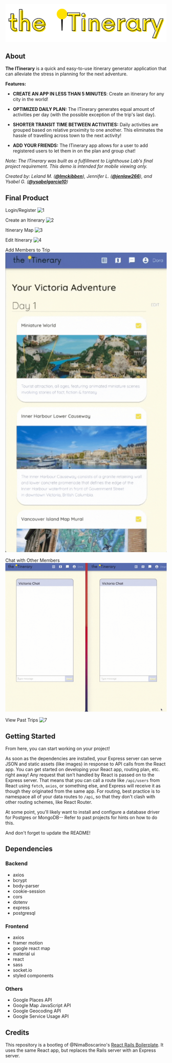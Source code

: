 ![theItinerary](https://github.com/jenlaw266/theitinerary-finals/blob/master/new-react/src/images/theitineraryfat.png)

## About
**The ITinerary** is a quick and easy-to-use itinerary generator application that can alleviate the stress in planning for the next adventure. 

**Features:**
* **CREATE AN APP IN LESS THAN 5 MINUTES**: Create an itinerary for any city in the world! 

* **OPTIMIZED DAILY PLAN:** 
The ITinerary generates equal amount of activities per day (with the possible exception of the trip's last day).

* **SHORTER TRANSIT TIME BETWEEN ACTIVITIES:** Daily activities are grouped based on relative proximity to one another. This eliminates the hassle of travelling across town to the next activity!

* **ADD YOUR FRIENDS:** The ITinerary app allows for a user to add registered users to let them in on the plan and group chat!


*Note: The ITinerary was built as a fulfillment to Lighthouse Lab's final project requirement. This demo is intended for mobile viewing only.*

*Created by: Leland M. ([**@lmckibben**](https://github.com/lmckibben)), Jennifer L. ([**@jenlaw266**](https://github.com/jenlaw266)), and Ysabel G. ([**@ysabelgarcia10**](https://github.com/ysabelgarcia10))*

## Final Product
Login/Register
![1](https://github.com/jenlaw266/theitinerary-finals/blob/master/new-react/src/images/screenshots/1_register.gif&s=200)

Create an Itinerary
![2](https://github.com/jenlaw266/theitinerary-finals/blob/master/new-react/src/images/screenshots/2_create.gif)

Itinerary Map
![3](https://github.com/jenlaw266/theitinerary-finals/blob/master/new-react/src/images/screenshots/3_map.gif)

Edit Itinerary
![4](https://github.com/jenlaw266/theitinerary-finals/blob/master/new-react/src/images/screenshots/4_edit.gif)

Add Members to Trip
![5](https://github.com/jenlaw266/theitinerary-finals/blob/master/new-react/src/images/screenshots/5_add_members.gif)

Chat with Other Members
![6](https://github.com/jenlaw266/theitinerary-finals/blob/master/new-react/src/images/screenshots/6_chat.gif)

View Past Trips
![7](https://github.com/jenlaw266/theitinerary-finals/blob/master/new-react/src/images/screenshots/7_past_trips.gif)


## Getting Started

From here, you can start working on your project!

As soon as the dependencies are installed, your Express server can serve JSON and static assets (like images) in response to API calls from the React app. You can get started on developing your React app, routing plan, etc. right away! Any request that isn't handled by React is passed on to the Express server. That means that you can call a route like `/api/users` from React using `fetch`, `axios`, or something else, and Express will receive it as though they originated from the same app. For routing, best practice is to namespace all of your data routes to `/api`, so that they don't clash with other routing schemes, like React Router.

At some point, you'll likely want to install and configure a database driver for Postgres or MongoDB-- Refer to past projects for hints on how to do this.

And don't forget to update the README!

## Dependencies
### Backend
* axios
* bcrypt
* body-parser
* cookie-session
* cors
* dotenv
* express
* postgresql

### Frontend
* axios
* framer motion
* google react map
* material ui
* react
* sass
* socket.io
* styled components

### Others
* Google Places API
* Google Map JavaScript API 
* Google Geocoding API
* Google Service Usage API

## Credits
This repository is a bootleg of @NimaBoscarino's [React Rails Boilerplate](https://github.com/NimaBoscarino/react-rails-boilerplate). It uses the same React app, but replaces the Rails server with an Express server.
